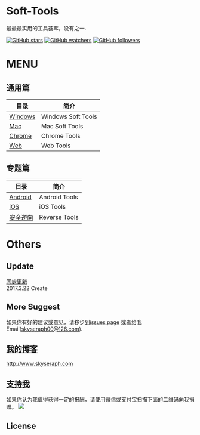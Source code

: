 # Soft-Tools
最最最实用的工具荟萃，没有之一.

[![GitHub stars](https://img.shields.io/github/stars/skyseraph/Soft-Tools.svg?style=social&label=Star)](https://github.com/skyseraph/Soft-Tools)
[![GitHub watchers](https://img.shields.io/github/watchers/skyseraph/Soft-Tools.svg?style=social&label=Watch)](https://github.com/skyseraph/Soft-Tools)
[![GitHub followers](https://img.shields.io/github/followers/skyseraph.svg?style=social&label=Follow)](https://github.com/skyseraph/Soft-Tools) 

# MENU

## 通用篇  

|	目录	|	简介		|  
|-------	|----------		|  
|	[Windows](docs/Windows.md)	|	Windows Soft Tools	|  
|	[Mac](docs/Mac.md)			|	Mac Soft Tools		|  
|	[Chrome](docs/Chrome.md)	|	Chrome Tools	|  
|	[Web](docs/Web.md)	|	Web Tools	|  

## 专题篇  

|	目录	|	简介		|  
|-------	|----------		|  
|	[Android](docs/Android.md)	|	Android Tools	|  
|	[iOS](docs/iOS.md)			|	iOS Tools		|  
|	[安全逆向](docs/Reverse.md)|	Reverse Tools	|  


# Others

## Update    

[同步更新](http://skyseraph.com/2014/08/06/Tools/IT生涯，我的常用软件清单/)   
2017.3.22 Create   

## More Suggest

如果你有好的建议或意见，请移步到[issues page](https://github.com/Soft-Tools/Doc/issues) 或者给我Email(skyseraph00@126.com).  

## [我的博客](http://www.skyseraph.com )

http://www.skyseraph.com 

[支持我](http://www.skyseraph.com)
-------
如果你认为我值得获得一定的报酬，请使用微信或支付宝扫描下面的二维码向我捐赠。
![](http://7xo4q8.com1.z0.glb.clouddn.com/skyseraph/2016/wx_zfb.jpg "")


License
-------
